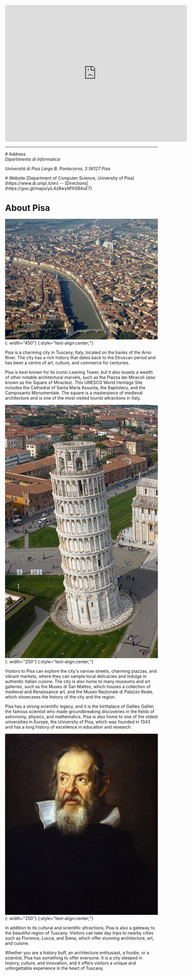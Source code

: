 <div class="row">
<div class="text-center">
<iframe src="https://www.google.com/maps/embed?pb=!1m18!1m12!1m3!1d2883.526313996286!2d10.408278499999998!3d43.720392200000006!2m3!1f0!2f0!3f0!3m2!1i1024!2i768!4f13.1!3m3!1m2!1s0x12d591bcbfe591bb%3A0x91d311f58e2115b6!2sDepartment%20of%20Computer%20Science!5e0!3m2!1sen!2sit!4v1678265321943!5m2!1sen!2sit" width="600" height="450" style="border:0;" allowfullscreen="" loading="lazy" referrerpolicy="no-referrer-when-downgrade"></iframe>
</div>
</div>

<hr/>

<span id="address"/>
# Address

<address>
Dipartimento di Informatica

Università di Pisa
Largo B. Pontecorvo, 3
56127 Pisa
</address>
# Website 
[Department of Computer Science, University of Pisa](https://www.di.unipi.it/en) -- [Directions](https://goo.gl/maps/yiL4z8wyM1h58AxE7)

# About Pisa
![Pisa overview](../assets/images/over2.JPG){: width="450"}
{:style="text-align:center;"}

Pisa is a charming city in Tuscany, Italy, located on the banks of the Arno River. The city has a rich history that dates back to the Etruscan period and has been a centre of art, culture, and commerce for centuries. 

Pisa is best known for its iconic Leaning Tower, but it also boasts a wealth of other notable architectural marvels, such as the Piazza dei Miracoli (also known as the Square of Miracles). This UNESCO World Heritage Site includes the Cathedral of Santa Maria Assunta, the Baptistery, and the Camposanto Monumentale. The square is a masterpiece of medieval architecture and is one of the most visited tourist attractions in Italy.

![Pisa tower](../assets/images/torre.jpg){: width="250"}
{:style="text-align:center;"}

Visitors to Pisa can explore the city's narrow streets, charming piazzas, and vibrant markets, where they can sample local delicacies and indulge in authentic Italian cuisine. The city is also home to many museums and art galleries, such as the Museo di San Matteo, which houses a collection of medieval and Renaissance art, and the Museo Nazionale di Palazzo Reale, which showcases the history of the city and the region.

Pisa has a strong scientific legacy, and it is the birthplace of Galileo Galilei, the famous scientist who made groundbreaking discoveries in the fields of astronomy, physics, and mathematics.  Pisa is also home to one of the oldest universities in Europe, the University of Pisa, which was founded in 1343 and has a long history of excellence in education and research.

![Pisa tower](../assets/images/galileo.jpg){: width="250"}
{:style="text-align:center;"}

In addition to its cultural and scientific attractions, Pisa is also a gateway to the beautiful region of Tuscany. Visitors can take day trips to nearby cities such as Florence, Lucca, and Siena, which offer stunning architecture, art, and cuisine.

Whether you are a history buff, an architecture enthusiast, a foodie, or a scientist, Pisa has something to offer everyone. It is a city steeped in history, culture, and innovation, and it offers visitors a unique and unforgettable experience in the heart of Tuscany.